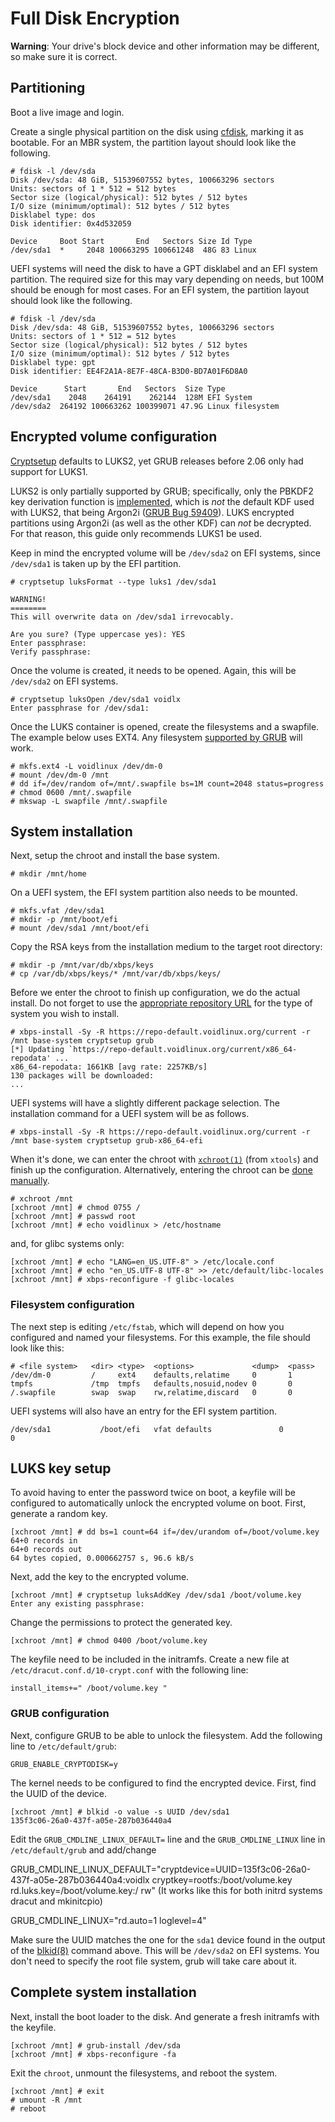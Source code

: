 # Full Disk Encryption

**Warning**: Your drive's block device and other information may be different,
so make sure it is correct.

## Partitioning

Boot a live image and login.

Create a single physical partition on the disk using
[cfdisk](https://man.voidlinux.org/cfdisk), marking it as bootable. For an MBR
system, the partition layout should look like the following.

```
# fdisk -l /dev/sda
Disk /dev/sda: 48 GiB, 51539607552 bytes, 100663296 sectors
Units: sectors of 1 * 512 = 512 bytes
Sector size (logical/physical): 512 bytes / 512 bytes
I/O size (minimum/optimal): 512 bytes / 512 bytes
Disklabel type: dos
Disk identifier: 0x4d532059

Device     Boot Start       End   Sectors Size Id Type
/dev/sda1  *     2048 100663295 100661248  48G 83 Linux
```

UEFI systems will need the disk to have a GPT disklabel and an EFI system
partition. The required size for this may vary depending on needs, but 100M
should be enough for most cases. For an EFI system, the partition layout should
look like the following.

```
# fdisk -l /dev/sda
Disk /dev/sda: 48 GiB, 51539607552 bytes, 100663296 sectors
Units: sectors of 1 * 512 = 512 bytes
Sector size (logical/physical): 512 bytes / 512 bytes
I/O size (minimum/optimal): 512 bytes / 512 bytes
Disklabel type: gpt
Disk identifier: EE4F2A1A-8E7F-48CA-B3D0-BD7A01F6D8A0

Device      Start       End   Sectors  Size Type
/dev/sda1    2048    264191    262144  128M EFI System
/dev/sda2  264192 100663262 100399071 47.9G Linux filesystem
```

## Encrypted volume configuration

[Cryptsetup](https://man.voidlinux.org/cryptsetup.8) defaults to LUKS2, yet GRUB
releases before 2.06 only had support for LUKS1.

LUKS2 is only partially supported by GRUB; specifically, only the PBKDF2 key
derivation function is
[implemented](https://git.savannah.gnu.org/cgit/grub.git/commit/?id=365e0cc3e7e44151c14dd29514c2f870b49f9755),
which is *not* the default KDF used with LUKS2, that being Argon2i ([GRUB Bug
59409](https://savannah.gnu.org/bugs/?59409)). LUKS encrypted partitions using
Argon2i (as well as the other KDF) can *not* be decrypted. For that reason, this
guide only recommends LUKS1 be used.

Keep in mind the encrypted volume will be `/dev/sda2` on EFI systems, since
`/dev/sda1` is taken up by the EFI partition.

```
# cryptsetup luksFormat --type luks1 /dev/sda1

WARNING!
========
This will overwrite data on /dev/sda1 irrevocably.

Are you sure? (Type uppercase yes): YES
Enter passphrase:
Verify passphrase:
```

Once the volume is created, it needs to be opened. Again, this will be `/dev/sda2` on EFI systems.

```
# cryptsetup luksOpen /dev/sda1 voidlx
Enter passphrase for /dev/sda1:
```

Once the LUKS container is opened, create the filesystems and a swapfile. The example below uses EXT4. Any filesystem [supported by
GRUB](https://www.gnu.org/software/grub/manual/grub/grub.html#Features) will work.

```
# mkfs.ext4 -L voidlinux /dev/dm-0
# mount /dev/dm-0 /mnt
# dd if=/dev/random of=/mnt/.swapfile bs=1M count=2048 status=progress
# chmod 0600 /mnt/.swapfile
# mkswap -L swapfile /mnt/.swapfile

```

## System installation

Next, setup the chroot and install the base system.

```
# mkdir /mnt/home
```

On a UEFI system, the EFI system partition also needs to be mounted.

```
# mkfs.vfat /dev/sda1
# mkdir -p /mnt/boot/efi
# mount /dev/sda1 /mnt/boot/efi
```

Copy the RSA keys from the installation medium to the target root directory:

```
# mkdir -p /mnt/var/db/xbps/keys
# cp /var/db/xbps/keys/* /mnt/var/db/xbps/keys/
```

Before we enter the chroot to finish up configuration, we do the actual install.
Do not forget to use the [appropriate repository
URL](../../xbps/repositories/index.md#the-main-repository) for the type of
system you wish to install.

```
# xbps-install -Sy -R https://repo-default.voidlinux.org/current -r /mnt base-system cryptsetup grub
[*] Updating `https://repo-default.voidlinux.org/current/x86_64-repodata' ...
x86_64-repodata: 1661KB [avg rate: 2257KB/s]
130 packages will be downloaded:
...
```

UEFI systems will have a slightly different package selection. The installation
command for a UEFI system will be as follows.

```
# xbps-install -Sy -R https://repo-default.voidlinux.org/current -r /mnt base-system cryptsetup grub-x86_64-efi
```

When it's done, we can enter the chroot with
[`xchroot(1)`](https://man.voidlinux.org/xchroot.1) (from `xtools`) and finish
up the configuration. Alternatively, entering the chroot can be [done
manually](../../config/containers-and-vms/chroot.md#manual-method).

```
# xchroot /mnt
[xchroot /mnt] # chmod 0755 /
[xchroot /mnt] # passwd root
[xchroot /mnt] # echo voidlinux > /etc/hostname
```

and, for glibc systems only:

```
[xchroot /mnt] # echo "LANG=en_US.UTF-8" > /etc/locale.conf
[xchroot /mnt] # echo "en_US.UTF-8 UTF-8" >> /etc/default/libc-locales
[xchroot /mnt] # xbps-reconfigure -f glibc-locales
```

### Filesystem configuration

The next step is editing `/etc/fstab`, which will depend on how you configured
and named your filesystems. For this example, the file should look like this:

```
# <file system>   <dir> <type>  <options>             <dump>  <pass>
/dev/dm-0         /     ext4    defaults,relatime     0       1
tmpfs             /tmp  tmpfs   defaults,nosuid,nodev 0       0
/.swapfile        swap  swap    rw,relatime,discard   0       0
```

UEFI systems will also have an entry for the EFI system partition.

```
/dev/sda1	        /boot/efi	vfat defaults	            0	      0
```
## LUKS key setup

To avoid having to enter the password twice on boot, a keyfile will be
configured to automatically unlock the encrypted volume on boot. First, generate
a random key.

```
[xchroot /mnt] # dd bs=1 count=64 if=/dev/urandom of=/boot/volume.key
64+0 records in
64+0 records out
64 bytes copied, 0.000662757 s, 96.6 kB/s
```

Next, add the key to the encrypted volume.

```
[xchroot /mnt] # cryptsetup luksAddKey /dev/sda1 /boot/volume.key
Enter any existing passphrase:
```

Change the permissions to protect the generated key.

```
[xchroot /mnt] # chmod 0400 /boot/volume.key
```

The keyfile need to be included in the initramfs. Create
a new file at `/etc/dracut.conf.d/10-crypt.conf` with the following line:

```
install_items+=" /boot/volume.key "
```

### GRUB configuration

Next, configure GRUB to be able to unlock the filesystem. Add the following line
to `/etc/default/grub`:

```
GRUB_ENABLE_CRYPTODISK=y
```

The kernel needs to be configured to find the encrypted device. First,
find the UUID of the device.

```
[xchroot /mnt] # blkid -o value -s UUID /dev/sda1
135f3c06-26a0-437f-a05e-287b036440a4
```

Edit the `GRUB_CMDLINE_LINUX_DEFAULT=` line and the `GRUB_CMDLINE_LINUX` line in `/etc/default/grub` and add/change

GRUB_CMDLINE_LINUX_DEFAULT="cryptdevice=UUID=135f3c06-26a0-437f-a05e-287b036440a4:voidlx cryptkey=rootfs:/boot/volume.key rd.luks.key=/boot/volume.key:/ rw"
(It works like this for both initrd systems dracut and mkinitcpio)

GRUB_CMDLINE_LINUX="rd.auto=1 loglevel=4"

Make sure the UUID matches the one for the `sda1` device found in the output of the
[blkid(8)](https://man.voidlinux.org/blkid.8) command above. This will be
`/dev/sda2` on EFI systems. You don't need to specify the root file system, grub will take care about it.


## Complete system installation

Next, install the boot loader to the disk. And generate a fresh initramfs with the keyfile.

```
[xchroot /mnt] # grub-install /dev/sda
[xchroot /mnt] # xbps-reconfigure -fa
```

Exit the `chroot`, unmount the filesystems, and reboot the system.

```
[xchroot /mnt] # exit
# umount -R /mnt
# reboot
```
